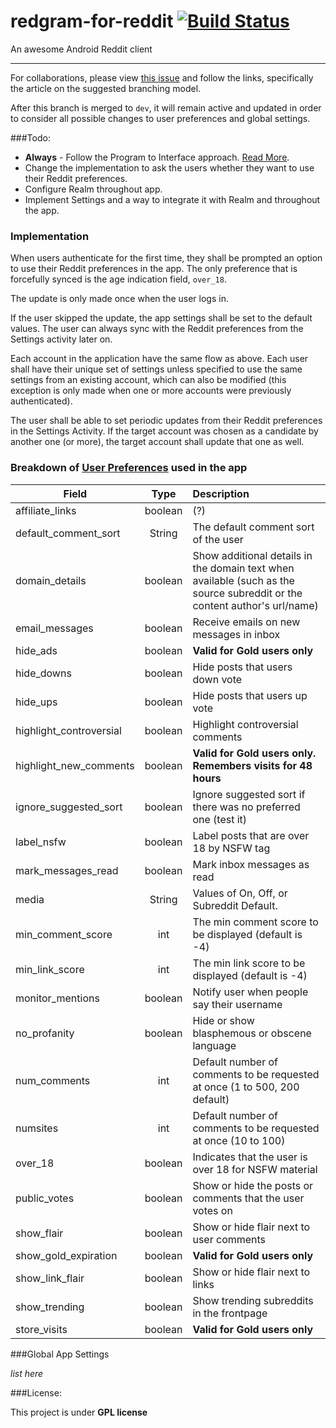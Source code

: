 # redgram-for-reddit [![Build Status](https://travis-ci.org/Redgram/redgram-for-reddit.svg?branch=dev)](https://travis-ci.org/Redgram/redgram-for-reddit)
An awesome Android Reddit client

--------------

For collaborations, please view [this issue](https://github.com/Redgram/redgram-for-reddit/issues/1) and follow the links, specifically the article on the suggested branching model.

After this branch is merged to `dev`, it will remain active and updated in order to consider all possible changes to user preferences and global settings.

###Todo:

- **Always** - Follow the Program to Interface approach. [Read More](http://stackoverflow.com/questions/383947/what-does-it-mean-to-program-to-an-interface).
- Change the implementation to ask the users whether they want to use their Reddit preferences.
- Configure Realm throughout app.
- Implement Settings and a way to integrate it with Realm and throughout the app.

### Implementation

When users authenticate for the first time, they shall be prompted an option to use their Reddit preferences in the app.
The only preference that is forcefully synced is the age indication field, `over_18`. 

The update is only made once when the user logs in.

If the user skipped the update, the app settings shall be set to the default values. The user can always sync with the
Reddit preferences from the Settings activity later on.

Each account in the application have the same flow as above. Each user shall have their unique set of settings unless specified to use the same settings from an existing account, which can also be modified (this exception is only made when one or more accounts were previously authenticated).

The user shall be able to set periodic updates from their Reddit preferences in the Settings Activity. If the target account was chosen as a candidate by another one (or more), the target account shall update that one as well.

### Breakdown of [User Preferences](https://www.reddit.com/r/redditdev/comments/21jh28/oauth_2_new_preferences_endpoints_get_patch/) used in the app

| Field   			     | Type        |  Description   |
| -----------------------|:-----------:| :------------  |
| affiliate_links        |  boolean    | (?)			 
| default_comment_sort	 |	String     | The default comment sort of the user
| domain_details 		 |  boolean    | Show additional details in the domain text when available (such as the source subreddit or the content author's url/name)
| email_messages		 |  boolean    | Receive emails on new messages in inbox
| hide_ads				 |  boolean    | **Valid for Gold users only**
| hide_downs			 |  boolean    | Hide posts that users down vote
| hide_ups				 |  boolean    | Hide posts that users up vote
| highlight_controversial|  boolean    | Highlight controversial comments
| highlight_new_comments |  boolean    | **Valid for Gold users only. Remembers visits for 48 hours**
| ignore_suggested_sort	 |  boolean    | Ignore suggested sort if there was no preferred one (test it)
| label_nsfw 			 |  boolean    | Label posts that are over 18 by NSFW tag 
| mark_messages_read	 |  boolean    | Mark inbox messages as read
| media					 |  String     | Values of On, Off, or Subreddit Default. 
| min_comment_score		 |	int        | The min comment score to be displayed (default is -4)
| min_link_score		 |  int        | The min link score to be displayed (default is -4)
| monitor_mentions		 |  boolean	   | Notify user when people say their username
| no_profanity			 |  boolean    | Hide or show blasphemous or obscene language
| num_comments			 |  int        | Default number of comments to be requested at once (1 to 500, 200 default)
| numsites				 |  int        | Default number of comments to be requested at once (10 to 100)
| over_18				 |  boolean    | Indicates that the user is over 18 for NSFW material
| public_votes			 |  boolean    | Show or hide the posts or comments that the user votes on
| show_flair 			 |  boolean    | Show or hide flair next to user comments
| show_gold_expiration	 |  boolean    | **Valid for Gold users only**
| show_link_flair		 |  boolean    | Show or hide flair next to links
| show_trending			 |  boolean    | Show trending subreddits in the frontpage
| store_visits			 |  boolean    | **Valid for Gold users only**

###Global App Settings

*list here*

###License:

This project is under **GPL license**

